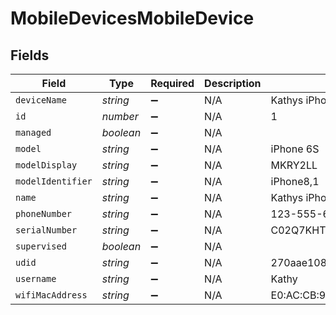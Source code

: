 # MobileDevicesMobileDevice


## Fields

| Field                                    | Type                                     | Required                                 | Description                              | Example                                  |
| ---------------------------------------- | ---------------------------------------- | ---------------------------------------- | ---------------------------------------- | ---------------------------------------- |
| `deviceName`                             | *string*                                 | :heavy_minus_sign:                       | N/A                                      | Kathys iPhone                            |
| `id`                                     | *number*                                 | :heavy_minus_sign:                       | N/A                                      | 1                                        |
| `managed`                                | *boolean*                                | :heavy_minus_sign:                       | N/A                                      |                                          |
| `model`                                  | *string*                                 | :heavy_minus_sign:                       | N/A                                      | iPhone 6S                                |
| `modelDisplay`                           | *string*                                 | :heavy_minus_sign:                       | N/A                                      | MKRY2LL                                  |
| `modelIdentifier`                        | *string*                                 | :heavy_minus_sign:                       | N/A                                      | iPhone8,1                                |
| `name`                                   | *string*                                 | :heavy_minus_sign:                       | N/A                                      | Kathys iPhone                            |
| `phoneNumber`                            | *string*                                 | :heavy_minus_sign:                       | N/A                                      | 123-555-6789                             |
| `serialNumber`                           | *string*                                 | :heavy_minus_sign:                       | N/A                                      | C02Q7KHTGFWF                             |
| `supervised`                             | *boolean*                                | :heavy_minus_sign:                       | N/A                                      |                                          |
| `udid`                                   | *string*                                 | :heavy_minus_sign:                       | N/A                                      | 270aae10800b6e61a2ee2bbc285eb967050b5984 |
| `username`                               | *string*                                 | :heavy_minus_sign:                       | N/A                                      | Kathy                                    |
| `wifiMacAddress`                         | *string*                                 | :heavy_minus_sign:                       | N/A                                      | E0:AC:CB:97:36:G4                        |